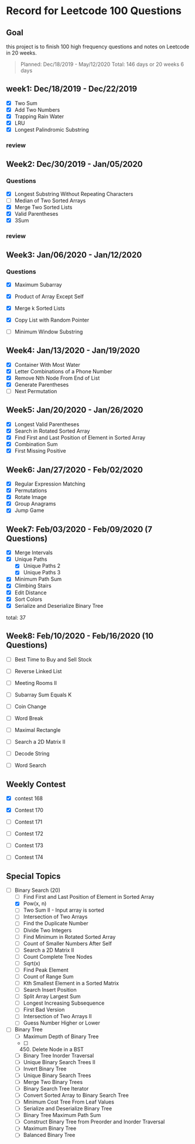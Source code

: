 # Record for Leetcode 100 Questions

## Goal

this project is to finish 100 high frequency questions and notes on Leetcode in 20 weeks. 
> Planned: Dec/18/2019 - May/12/2020
> Total: 146 days or 20 weeks 6 days

## week1: Dec/18/2019 - Dec/22/2019

- [X] Two Sum
- [X] Add Two Numbers
- [X] Trapping Rain Water  
- [X] LRU
- [X] Longest Palindromic Substring 

### review


## Week2: Dec/30/2019 - Jan/05/2020

### Questions
- [x] Longest Substring Without Repeating Characters 
- [ ] Median of Two Sorted Arrays
- [x] Merge Two Sorted Lists
- [x] Valid Parentheses  
- [x] 3Sum    

### review


## Week3: Jan/06/2020 - Jan/12/2020

### Questions

- [x] Maximum Subarray
- [x] Product of Array Except Self
- [x] Merge k Sorted Lists
- [x] Copy List with Random Pointer
- [ ] Minimum Window Substring  


## Week4: Jan/13/2020 - Jan/19/2020

- [x] Container With Most Water
- [x] Letter Combinations of a Phone Number
- [x] Remove Nth Node From End of List
- [x] Generate Parentheses
- [ ] Next Permutation

## Week5: Jan/20/2020 - Jan/26/2020

- [x] Longest Valid Parentheses
- [x] Search in Rotated Sorted Array
- [x] Find First and Last Position of Element in Sorted Array
- [x] Combination Sum
- [x] First Missing Positive

## Week6: Jan/27/2020 - Feb/02/2020

- [x] Regular Expression Matching    
- [x] Permutations    
- [x] Rotate Image    
- [x] Group Anagrams    
- [x] Jump Game 

## Week7: Feb/03/2020 - Feb/09/2020 (7 Questions)

- [x] Merge Intervals  
- [x] Unique Paths
  - [x] Unique Paths 2
  - [x] Unique Paths 3
- [x] Minimum Path Sum
- [x] Climbing Stairs
- [x] Edit Distance
- [x] Sort Colors 
- [x] Serialize and Deserialize Binary Tree

total: 37

## Week8: Feb/10/2020 - Feb/16/2020 (10 Questions)

- [ ] Best Time to Buy and Sell Stock
- [ ] Reverse Linked List
- [ ] Meeting Rooms II
- [ ] Subarray Sum Equals K
- [ ] Coin Change 
- [ ] Word Break 
- [ ] Maximal Rectangle
- [ ] Search a 2D Matrix II   
- [ ] Decode String 
- [ ] Word Search 


  

## Weekly Contest

- [x] contest 168
- [x] Contest 170
- [ ] Contest 171
- [ ] Contest 172
- [ ] Contest 173
- [ ] Contest 174 


## Special Topics

- [ ] Binary Search (20)
  - [ ] Find First and Last Position of Element in Sorted Array
  - [x] Pow(x, n)
  - [ ] Two Sum II - Input array is sorted
  - [ ] Intersection of Two Arrays
  - [ ] Find the Duplicate Number
  - [ ] Divide Two Integers
  - [ ] Find Minimum in Rotated Sorted Array
  - [ ] Count of Smaller Numbers After Self
  - [ ] Search a 2D Matrix II
  - [ ] Count Complete Tree Nodes
  - [ ] Sqrt(x)
  - [ ] Find Peak Element
  - [ ] Count of Range Sum
  - [ ] Kth Smallest Element in a Sorted Matrix
  - [ ] Search Insert Position
  - [ ] Split Array Largest Sum
  - [ ] Longest Increasing Subsequence
  - [ ] First Bad Version
  - [ ] Intersection of Two Arrays II
  - [ ] Guess Number Higher or Lower

- [ ] Binary Tree
  - [ ] Maximum Depth of Binary Tree
  - [ ] 450. Delete Node in a BST 
  - [ ] Binary Tree Inorder Traversal
  - [ ] Unique Binary Search Trees II
  - [ ] Invert Binary Tree
  - [ ] Unique Binary Search Trees
  - [ ] Merge Two Binary Trees
  - [ ] Binary Search Tree Iterator
  - [ ] Convert Sorted Array to Binary Search Tree
  - [ ] Minimum Cost Tree From Leaf Values
  - [ ] Serialize and Deserialize Binary Tree
  - [ ] Binary Tree Maximum Path Sum
  - [ ] Construct Binary Tree from Preorder and Inorder Traversal
  - [ ] Maximum Binary Tree
  - [ ] Balanced Binary Tree